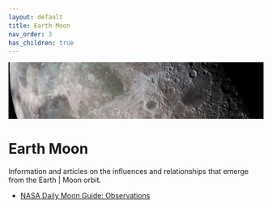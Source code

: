 ```yaml
---
layout: default
title: Earth Moon
nav_order: 3
has_children: true
---
```

![](/assets/moon-banner2.jpg)
# Earth Moon

Information and articles on the influences and relationships that emerge from the Earth | Moon orbit.

- [NASA Daily Moon Guide: Observations](https://moon.nasa.gov/moon-observation/daily-moon-guide/?intent=021)

